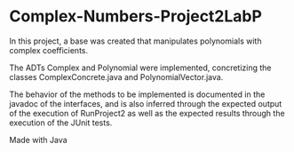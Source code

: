 # Complex-Numbers-Project2LabP

In this project, a base was created that manipulates polynomials with complex coefficients. 

The ADTs Complex and Polynomial were implemented, concretizing the classes ComplexConcrete.java and PolynomialVector.java.
 
The behavior of the methods to be implemented is documented in the javadoc of the interfaces, and is also inferred through the expected output of the execution of RunProject2 as well as the expected results through the execution of the JUnit tests.

Made with Java
